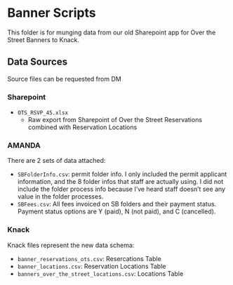 # Banner Scripts

This folder is for munging data from our old Sharepoint app for Over the Street Banners to Knack.

## Data Sources

Source files can be requested from DM

### Sharepoint

- `OTS_RSVP_45.xlsx`
  - Raw export from Sharepoint of Over the Street Reservations combined with Reservation Locations

### AMANDA

There are 2 sets of data attached:

- `SBFolderInfo.csv`: permit folder info. I only included the permit applicant information, and the 8 folder infos that staff are actually using. I did not include the folder process info because I’ve heard staff doesn’t see any value in the folder processes.
- `SBFees.csv`: All fees invoiced on SB folders and their payment status. Payment status options are Y (paid), N (not paid), and C (cancelled).

### Knack

Knack files represent the new data schema:

- `banner_reservations_ots.csv`: Resercations Table
- `banner_locations.csv`: Reservation Locations Table
- `banners_over_the_street_locations.csv`: Locations Table
